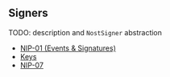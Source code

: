 ## Signers

TODO: description and `NostSigner` abstraction

* [NIP-01 (Events & Signatures)](../nips/01.html)
* [Keys](keys.md)
* [NIP-07](../nips/07.md)
